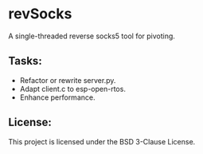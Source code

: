 # revSocks
A single-threaded reverse socks5 tool for pivoting.

## Tasks:
- Refactor or rewrite server.py.
- Adapt client.c to esp-open-rtos.
- Enhance performance.

## License:
This project is licensed under the BSD 3-Clause License.